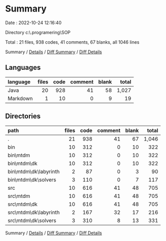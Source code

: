 # Summary

Date : 2022-10-24 12:16:40

Directory c:\\.programering\\SOP

Total : 21 files,  938 codes, 41 comments, 67 blanks, all 1046 lines

Summary / [Details](details.md) / [Diff Summary](diff.md) / [Diff Details](diff-details.md)

## Languages
| language | files | code | comment | blank | total |
| :--- | ---: | ---: | ---: | ---: | ---: |
| Java | 20 | 928 | 41 | 58 | 1,027 |
| Markdown | 1 | 10 | 0 | 9 | 19 |

## Directories
| path | files | code | comment | blank | total |
| :--- | ---: | ---: | ---: | ---: | ---: |
| . | 21 | 938 | 41 | 67 | 1,046 |
| bin | 10 | 312 | 0 | 10 | 322 |
| bin\\mtdm | 10 | 312 | 0 | 10 | 322 |
| bin\\mtdm\\dk | 10 | 312 | 0 | 10 | 322 |
| bin\\mtdm\\dk\\labyrinth | 2 | 87 | 0 | 3 | 90 |
| bin\\mtdm\\dk\\solvers | 3 | 110 | 0 | 7 | 117 |
| src | 10 | 616 | 41 | 48 | 705 |
| src\\mtdm | 10 | 616 | 41 | 48 | 705 |
| src\\mtdm\\dk | 10 | 616 | 41 | 48 | 705 |
| src\\mtdm\\dk\\labyrinth | 2 | 167 | 32 | 17 | 216 |
| src\\mtdm\\dk\\solvers | 3 | 310 | 8 | 13 | 331 |

Summary / [Details](details.md) / [Diff Summary](diff.md) / [Diff Details](diff-details.md)